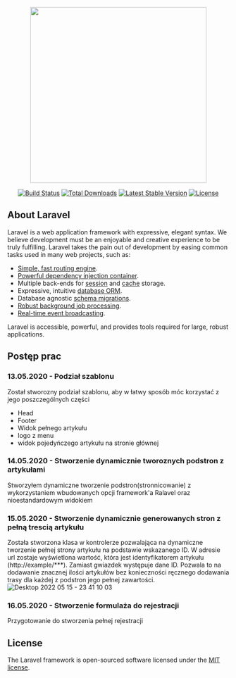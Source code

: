 <p align="center"><a href="https://laravel.com" target="_blank"><img src="https://raw.githubusercontent.com/laravel/art/master/logo-lockup/5%20SVG/2%20CMYK/1%20Full%20Color/laravel-logolockup-cmyk-red.svg" width="400"></a></p>

<p align="center">
<a href="https://travis-ci.org/laravel/framework"><img src="https://travis-ci.org/laravel/framework.svg" alt="Build Status"></a>
<a href="https://packagist.org/packages/laravel/framework"><img src="https://img.shields.io/packagist/dt/laravel/framework" alt="Total Downloads"></a>
<a href="https://packagist.org/packages/laravel/framework"><img src="https://img.shields.io/packagist/v/laravel/framework" alt="Latest Stable Version"></a>
<a href="https://packagist.org/packages/laravel/framework"><img src="https://img.shields.io/packagist/l/laravel/framework" alt="License"></a>
</p>

## About Laravel

Laravel is a web application framework with expressive, elegant syntax. We believe development must be an enjoyable and creative experience to be truly fulfilling. Laravel takes the pain out of development by easing common tasks used in many web projects, such as:

- [Simple, fast routing engine](https://laravel.com/docs/routing).
- [Powerful dependency injection container](https://laravel.com/docs/container).
- Multiple back-ends for [session](https://laravel.com/docs/session) and [cache](https://laravel.com/docs/cache) storage.
- Expressive, intuitive [database ORM](https://laravel.com/docs/eloquent).
- Database agnostic [schema migrations](https://laravel.com/docs/migrations).
- [Robust background job processing](https://laravel.com/docs/queues).
- [Real-time event broadcasting](https://laravel.com/docs/broadcasting).

Laravel is accessible, powerful, and provides tools required for large, robust applications.

## Postęp prac

### 13.05.2020 - Podział szablonu
Został stworozny podział szablonu, aby w łatwy sposób móc korzystać z jego poszczególnych części
- Head
- Footer
- Widok pełnego artykułu
- logo z menu
- widok pojedyńczego artykułu na stronie głównej
### 14.05.2020 - Stworzenie dynamicznie tworoznych podstron z artykułami

Stworzyłem dynamiczne tworzenie podstron(stronnicowanie) z wykorzystaniem wbudowanych opcji framework'a Ralavel oraz nioestandardowym widokiem
### 15.05.2020 - Stworzenie dynamicznie generowanych stron z pełną trescią artykułu

Została stworzona klasa w kontrolerze pozwalająca na dynamiczne tworzenie pełnej strony artykułu na podstawie wskazanego ID.
W adresie url zostaje wyświetlona wartość, która jest identyfikatorem artykułu (http://example/***). Zamiast gwiazdek występuje dane ID.
Pozwala to na dodawanie znacznej ilości artykułów bez konieczności ręcznego dodawania trasy dla każdej z podstron jego pełnej zawartości.
![Desktop 2022 05 15 - 23 41 10 03](https://user-images.githubusercontent.com/77799976/168495852-7f54217e-caf9-47e8-ab0b-636ab0f9d25f.gif)

### 16.05.2020 - Stworzenie formulaża do rejestracji

Przygotowanie do stworzenia pełnej rejestracji

## License

The Laravel framework is open-sourced software licensed under the [MIT license](https://opensource.org/licenses/MIT).
